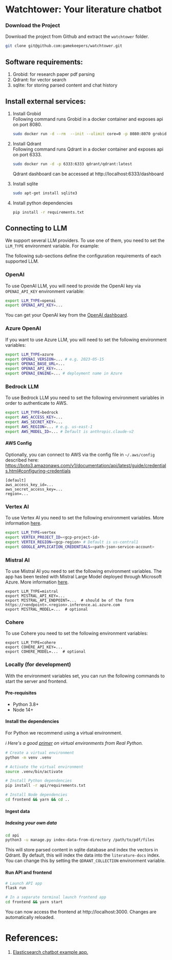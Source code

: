 # Watchtower: Your literature chatbot

### Download the Project

Download the project from Github and extract the `watchtower` folder.

```bash
git clone git@github.com:gamekeepers/watchtower.git
```


## Software requirements:
1. Grobid: for research paper pdf parsing
2. Qdrant: for vector search
3. sqlite: for storing parsed content and chat history

## Install external services:
1. Install Grobid  
    Following command runs Grobid in a docker container and exposes api on port 8080.  
    ```bash
    sudo docker run -d --rm  --init --ulimit core=0 -p 8080:8070 grobid/grobid:0.8.0 
    ```

2. Install Qdrant  
    Following command runs Qdrant in a docker container and exposes api on port 6333.  
    ```bash
    sudo docker run -d -p 6333:6333 qdrant/qdrant:latest
    ```
    Qdrant dashboard can be accessed at http://localhost:6333/dashboard

3. Install sqlite
    ```bash
    sudo apt-get install sqlite3
    ```
4. Install python dependencies
    ```bash
    pip install -r requirements.txt
    ```




## Connecting to LLM
We support several LLM providers. To use one of them, you need to set the `LLM_TYPE` environment variable. For example:

The following sub-sections define the configuration requirements of each supported LLM.
### OpenAI

To use OpenAI LLM, you will need to provide the OpenAI key via `OPENAI_API_KEY` environment variable:

```sh
export LLM_TYPE=openai
export OPENAI_API_KEY=...
```

You can get your OpenAI key from the [OpenAI dashboard](https://platform.openai.com/account/api-keys).

### Azure OpenAI

If you want to use Azure LLM, you will need to set the following environment variables:

```sh
export LLM_TYPE=azure
export OPENAI_VERSION=... # e.g. 2023-05-15
export OPENAI_BASE_URL=...
export OPENAI_API_KEY=...
export OPENAI_ENGINE=... # deployment name in Azure
```

### Bedrock LLM

To use Bedrock LLM you need to set the following environment variables in order to authenticate to AWS.

```sh
export LLM_TYPE=bedrock
export AWS_ACCESS_KEY=...
export AWS_SECRET_KEY=...
export AWS_REGION=... # e.g. us-east-1
export AWS_MODEL_ID=... # Default is anthropic.claude-v2
```

#### AWS Config

Optionally, you can connect to AWS via the config file in `~/.aws/config` described here:
https://boto3.amazonaws.com/v1/documentation/api/latest/guide/credentials.html#configuring-credentials

```
[default]
aws_access_key_id=...
aws_secret_access_key=...
region=...
```

### Vertex AI

To use Vertex AI you need to set the following environment variables. More information [here](https://python.langchain.com/docs/integrations/llms/google_vertex_ai_palm).

```sh
export LLM_TYPE=vertex
export VERTEX_PROJECT_ID=<gcp-project-id>
export VERTEX_REGION=<gcp-region> # Default is us-central1
export GOOGLE_APPLICATION_CREDENTIALS=<path-json-service-account>
```

### Mistral AI

To use Mistral AI you need to set the following environment variables. The app has been tested with Mistral Large Model deployed through Microsoft Azure. More information [here](https://learn.microsoft.com/en-us/azure/ai-studio/how-to/deploy-models-mistral).

```
export LLM_TYPE=mistral
export MISTRAL_API_KEY=...
export MISTRAL_API_ENDPOINT=...  # should be of the form https://<endpoint>.<region>.inference.ai.azure.com
export MISTRAL_MODEL=...  # optional
```

### Cohere

To use Cohere you need to set the following environment variables:

```
export LLM_TYPE=cohere
export COHERE_API_KEY=...
export COHERE_MODEL=...  # optional
```


### Locally (for development)

With the environment variables set, you can run the following commands to start the server and frontend.

#### Pre-requisites

- Python 3.8+
- Node 14+

#### Install the dependencies

For Python we recommend using a virtual environment.

_ℹ️ Here's a good [primer](https://realpython.com/python-virtual-environments-a-primer) on virtual environments from Real Python._

```sh
# Create a virtual environment
python -m venv .venv

# Activate the virtual environment
source .venv/bin/activate

# Install Python dependencies
pip install -r api/requirements.txt

# Install Node dependencies
cd frontend && yarn && cd ..
```

#### Ingest data

##### Indexing your own data
```sh
cd api
python3 -u manage.py index-data-from-directory /path/to/pdf/files
```
This will store parsed content in sqlite database and index the vectors in Qdrant.
By default, this will index the data into the `literature-docs` index. You can change this by setting the `QDRANT_COLLECTION` environment variable.



#### Run API and frontend

```sh
# Launch API app
flask run

# In a separate terminal launch frontend app
cd frontend && yarn start
```

You can now access the frontend at http://localhost:3000. Changes are automatically reloaded.


# References:
1. [Elasticsearch chatbot example app.](https://github.com/elastic/elasticsearch-labs/tree/main/example-apps/chatbot-rag-app)
